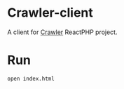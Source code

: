 # Crawler-client
A client for [Crawler](https://github.com/lehadnk/crawler-server) ReactPHP project.

# Run
```sh
open index.html
```